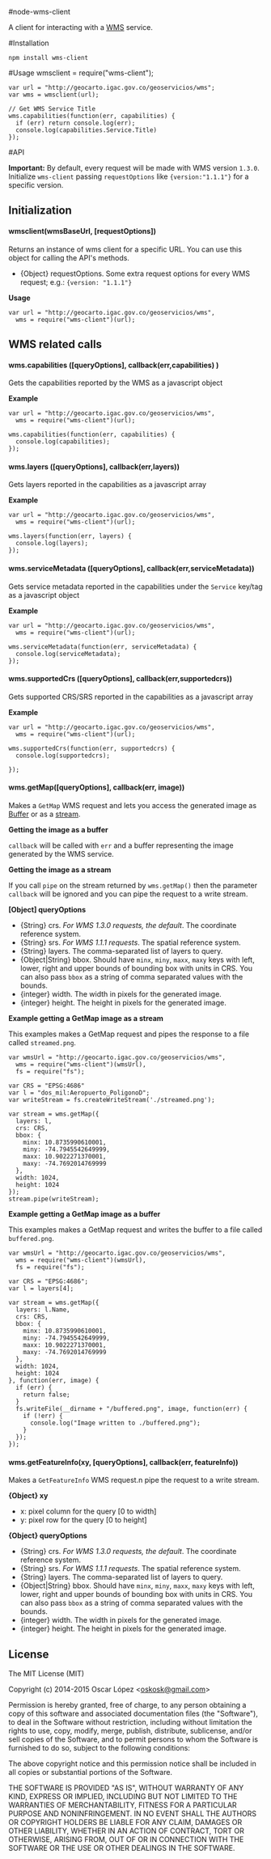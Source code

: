 #node-wms-client

A client for interacting with a [WMS](http://en.wikipedia.org/wiki/Web_Map_Service) service.


#Installation

    npm install wms-client

#Usage
    wmsclient = require("wms-client");
  
    var url = "http://geocarto.igac.gov.co/geoservicios/wms";
    var wms = wmsclient(url);

    // Get WMS Service Title 
    wms.capabilities(function(err, capabilities) {
      if (err) return console.log(err);
      console.log(capabilities.Service.Title)
    });

#API

**Important:** By default, every request will be made with WMS version `1.3.0`.
Initialize `wms-client` passing `requestOptions` like `{version:"1.1.1"}` for a specific version.

## Initialization

#### wmsclient(wmsBaseUrl, [requestOptions])

Returns an instance of wms client for a specific URL. You can use
this object for calling the API's methods.

* {Object} requestOptions. Some extra request options for every WMS
request; e.g.: `{version: "1.1.1"}`

**Usage**

    var url = "http://geocarto.igac.gov.co/geoservicios/wms",
      wms = require("wms-client")(url);

## WMS related calls

#### wms.capabilities ([queryOptions], callback(err,capabilities) )

Gets the capabilities reported by the WMS as a javascript object


**Example**
    
    var url = "http://geocarto.igac.gov.co/geoservicios/wms",
      wms = require("wms-client")(url);

    wms.capabilities(function(err, capabilities) {
      console.log(capabilities);
    });

#### wms.layers ([queryOptions], callback(err,layers))

Gets layers reported in the capabilities as a javascript array

**Example**
    
    var url = "http://geocarto.igac.gov.co/geoservicios/wms",
      wms = require("wms-client")(url);

    wms.layers(function(err, layers) {
      console.log(layers);
    });

#### wms.serviceMetadata ([queryOptions], callback(err,serviceMetadata))

Gets service metadata reported in the capabilities under the `Service` key/tag as a javascript object

**Example**
    
    var url = "http://geocarto.igac.gov.co/geoservicios/wms",
      wms = require("wms-client")(url);    

    wms.serviceMetadata(function(err, serviceMetadata) {
      console.log(serviceMetadata);
    });

#### wms.supportedCrs ([queryOptions], callback(err,supportedcrs))

Gets supported CRS/SRS reported in the capabilities as a javascript array

**Example**
    
    var url = "http://geocarto.igac.gov.co/geoservicios/wms",
      wms = require("wms-client")(url);    

    wms.supportedCrs(function(err, supportedcrs) {
      console.log(supportedcrs);

    });

#### wms.getMap([queryOptions], callback(err, image))

Makes a `GetMap` WMS request and lets you access the generated image as 
[Buffer](http://nodejs.org/api/buffer.html) or as a [stream](http://nodejs.org/api/stream.html).

**Getting the image as a buffer**

`callback` will be called with `err` and a buffer representing the image
 generated by the WMS service.

**Getting the image as a stream**

If you call `pipe` on the stream returned by `wms.getMap()` then the parameter
`callback` will be ignored and you can pipe the request to a write stream.

**[Object] queryOptions**
* {String} crs. _For WMS 1.3.0 requests, the default_. The coordinate reference system.
* {String} srs. _For WMS 1.1.1 requests_. The spatial reference system.
* {String} layers. The comma-separated list of layers to query.
* {Object|String} bbox. Should have `minx`, `miny`, `maxx`, `maxy` keys with 
  left, lower, right and upper bounds of bounding box with units in CRS. 
  You can also pass `bbox` as a string of comma separated values with the bounds.
* {integer} width. The width in pixels for the generated image.
* {integer} height. The height in pixels for the generated image.

**Example getting a GetMap image as a stream**

This examples makes a GetMap request and pipes the response to a file called `streamed.png`.

    var wmsUrl = "http://geocarto.igac.gov.co/geoservicios/wms",
      wms = require("wms-client")(wmsUrl),
      fs = require("fs");

    var CRS = "EPSG:4686"
    var l = "dos_mil:Aeropuerto_PoligonoD";
    var writeStream = fs.createWriteStream('./streamed.png');

    var stream = wms.getMap({
      layers: l,
      crs: CRS,
      bbox: {
        minx: 10.8735990610001,
        miny: -74.7945542649999,
        maxx: 10.9022271370001,
        maxy: -74.7692014769999
      },
      width: 1024,
      height: 1024
    });
    stream.pipe(writeStream);

**Example getting a GetMap image as a buffer**

This examples makes a GetMap request and writes the buffer to a file called `buffered.png`.

    var wmsUrl = "http://geocarto.igac.gov.co/geoservicios/wms",
      wms = require("wms-client")(wmsUrl),
      fs = require("fs");

    var CRS = "EPSG:4686";
    var l = layers[4];

    var stream = wms.getMap({
      layers: l.Name,
      crs: CRS,
      bbox: {
        minx: 10.8735990610001,
        miny: -74.7945542649999,
        maxx: 10.9022271370001,
        maxy: -74.7692014769999
      },
      width: 1024,
      height: 1024
    }, function(err, image) {
      if (err) {
        return false;
      }
      fs.writeFile(__dirname + "/buffered.png", image, function(err) {
        if (!err) {
          console.log("Image written to ./buffered.png");
        }
      });
    });

#### wms.getFeatureInfo(xy, [queryOptions], callback(err, featureInfo))

Makes a `GetFeatureInfo` WMS request.n pipe the request to a write stream.

**{Object} xy**

* x: pixel column for the query [0 to width]
* y: pixel row for the query [0 to height]

**{Object} queryOptions**

* {String} crs. _For WMS 1.3.0 requests, the default_. The coordinate reference system.
* {String} srs. _For WMS 1.1.1 requests_. The spatial reference system.
* {String} layers. The comma-separated list of layers to query.
* {Object|String} bbox. Should have `minx`, `miny`, `maxx`, `maxy` keys with 
  left, lower, right and upper bounds of bounding box with units in CRS. 
  You can also pass `bbox` as a string of comma separated values with the bounds.
* {integer} width. The width in pixels for the generated image.
* {integer} height. The height in pixels for the generated image.


## License

The MIT License (MIT)

Copyright (c) 2014-2015 Oscar López &lt;oskosk@gmail.com&gt;

Permission is hereby granted, free of charge, to any person obtaining a copy
of this software and associated documentation files (the "Software"), to deal
in the Software without restriction, including without limitation the rights
to use, copy, modify, merge, publish, distribute, sublicense, and/or sell
copies of the Software, and to permit persons to whom the Software is
furnished to do so, subject to the following conditions:

The above copyright notice and this permission notice shall be included in all
copies or substantial portions of the Software.

THE SOFTWARE IS PROVIDED "AS IS", WITHOUT WARRANTY OF ANY KIND, EXPRESS OR
IMPLIED, INCLUDING BUT NOT LIMITED TO THE WARRANTIES OF MERCHANTABILITY,
FITNESS FOR A PARTICULAR PURPOSE AND NONINFRINGEMENT. IN NO EVENT SHALL THE
AUTHORS OR COPYRIGHT HOLDERS BE LIABLE FOR ANY CLAIM, DAMAGES OR OTHER
LIABILITY, WHETHER IN AN ACTION OF CONTRACT, TORT OR OTHERWISE, ARISING FROM,
OUT OF OR IN CONNECTION WITH THE SOFTWARE OR THE USE OR OTHER DEALINGS IN THE
SOFTWARE.